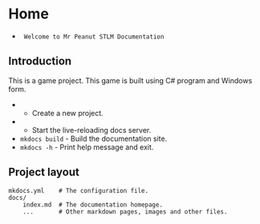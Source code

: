 # Home
*      Welcome to Mr Peanut STLM Documentation
## Introduction

This is a game project. This game is built using C# program and Windows form. 

* - Create a new project.
* - Start the live-reloading docs server.
* `mkdocs build` - Build the documentation site.
* `mkdocs -h` - Print help message and exit.

## Project layout

    mkdocs.yml    # The configuration file.
    docs/
        index.md  # The documentation homepage.
        ...       # Other markdown pages, images and other files.

